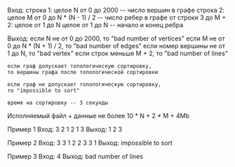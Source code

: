 Вход:
строка 1:
	целое N от 0 до 2000 -- число вершин в графе
строка 2:
	целое M от 0 до N * (N - 1) / 2 -- число ребер в графе
от строки 3 до M + 2:
	целое от 1 до N целое от 1 до N -- начало и конец ребра

Выход:
	если N не от 0 до 2000, то "bad number of vertices"
	если M не от 0 до N * (N + 1) / 2, то "bad number of edges"
	если номер вершины не от 1 до N, то "bad vertex"
	если строк меньше M + 2, то "bad number of lines"

	если граф допускает топологическую сортировку,
	то вершины графа после топологической сортировки

	если граф не допускает топологическую сортировку,
	то "impossible to sort"

	время на сортировку -- 3 секунды

Исполняемый файл + данные не более 10 * N + 2 * M + 4Mb

Пример 1
Вход:
3
2
1 2
1 3
Выход:
1 2 3

Пример 2
Вход:
3
3
1 2
2 3
3 1
Выход:
impossible to sort

Пример 3
Вход:
4
Выход:
bad number of lines
